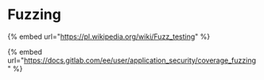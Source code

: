 # Fuzzing

{% embed url="https://pl.wikipedia.org/wiki/Fuzz_testing" %}

{% embed url="https://docs.gitlab.com/ee/user/application_security/coverage_fuzzing" %}

